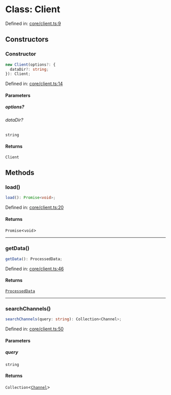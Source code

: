 # Class: Client

Defined in: [core/client.ts:9](https://github.com/iptv-org/sdk/blob/88d645d3373c4ec810ba0ec144ac251980f41667/src/core/client.ts#L9)

## Constructors

### Constructor

```ts
new Client(options?: {
  dataDir?: string;
}): Client;
```

Defined in: [core/client.ts:14](https://github.com/iptv-org/sdk/blob/88d645d3373c4ec810ba0ec144ac251980f41667/src/core/client.ts#L14)

#### Parameters

##### options?

###### dataDir?

`string`

#### Returns

`Client`

## Methods

### load()

```ts
load(): Promise<void>;
```

Defined in: [core/client.ts:20](https://github.com/iptv-org/sdk/blob/88d645d3373c4ec810ba0ec144ac251980f41667/src/core/client.ts#L20)

#### Returns

`Promise`\<`void`\>

***

### getData()

```ts
getData(): ProcessedData;
```

Defined in: [core/client.ts:46](https://github.com/iptv-org/sdk/blob/88d645d3373c4ec810ba0ec144ac251980f41667/src/core/client.ts#L46)

#### Returns

[`ProcessedData`](../@iptv-org/namespaces/Types/type-aliases/ProcessedData.md)

***

### searchChannels()

```ts
searchChannels(query: string): Collection<Channel>;
```

Defined in: [core/client.ts:50](https://github.com/iptv-org/sdk/blob/88d645d3373c4ec810ba0ec144ac251980f41667/src/core/client.ts#L50)

#### Parameters

##### query

`string`

#### Returns

`Collection`\<[`Channel`](../@iptv-org/namespaces/Models/classes/Channel.md)\>
